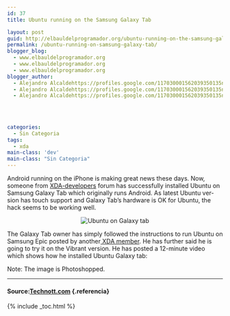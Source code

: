 ```yaml
---
id: 37
title: Ubuntu running on the Samsung Galaxy Tab

layout: post
guid: http://elbauldelprogramador.org/ubuntu-running-on-the-samsung-galaxy-tab/
permalink: /ubuntu-running-on-samsung-galaxy-tab/
blogger_blog:
  - www.elbauldelprogramador.org
  - www.elbauldelprogramador.org
  - www.elbauldelprogramador.org
blogger_author:
  - Alejandro Alcaldehttps://profiles.google.com/117030001562039350135noreply@blogger.com
  - Alejandro Alcaldehttps://profiles.google.com/117030001562039350135noreply@blogger.com
  - Alejandro Alcaldehttps://profiles.google.com/117030001562039350135noreply@blogger.com

  
  
  
categories:
  - Sin Categoria
tags:
  - xda
main-class: 'dev'
main-class: "Sin Categoria"
---
```

<p lang="en">
  Android running on the iPhone is making great news these days. Now, someone from <a href="http://forum.xda-developers.com/showthread.php?t=836022" target="_blank">XDA-developers</a> forum has successfully installed Ubuntu on Samsung Galaxy Tab which originally runs Android. As latest Ubuntu version has touch support and Galaxy Tab’s hardware is OK for Ubuntu, the hack seems to be working well.
</p>

<p style="text-align: center;">
  <img title="Ubuntu on Galaxy tab" src="https://3.bp.blogspot.com/_IlK2pNFFgGM/TOlphf1faPI/AAAAAAAAAFY/FyKSKncrQYc/s1600/galaxy_tab_ubuntu.jpg" alt="Ubuntu on Galaxy tab" />
</p>

<p lang="en">
  The Galaxy Tab owner has simply followed the instructions to run Ubuntu on Samsung Epic posted by another<a href="http://forum.xda-developers.com/showthread.php?t=836022" target="_blank"> XDA member</a>. He has further said he is going to try it on the Vibrant version. He has posted a 12-minute video which shows how he installed Ubuntu Galaxy tab:
</p>

<p lang="en" style="text-align: center;">
</p>

Note: The image is Photoshopped.

* * *

#### Source:<a href="http://technott.com/2010/11/samsung-galaxy-tab-hacked-to-run-ubuntu-video" target="_blank">Technott.com</a> {.referencia}



{% include _toc.html %}
